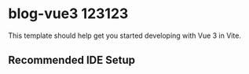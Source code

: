 # blog-vue3 123123

This template should help get you started developing with Vue 3 in Vite.

## Recommended IDE Setup
